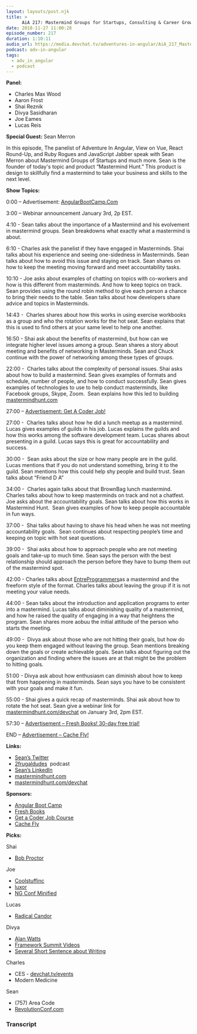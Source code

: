 ```yaml
---
layout: layouts/post.njk
title: >
      AiA 217: Mastermind Groups for Startups, Consulting & Career Growth with Sean Merron
date: 2018-11-27 11:00:28
episode_number: 217
duration: 1:10:11
audio_url: https://media.devchat.tv/adventures-in-angular/AiA_217_Mastermind_Groups_for_Startups_Consulting_Career_Growth_with_Sean_Merron.mp3
podcast: adv-in-angular
tags: 
  - adv_in_angular
  - podcast
---
```


 **Panel:**

- Charles Max Wood
- Aaron Frost 
- Shai Reznik&nbsp; &nbsp;
- Divya Sasidharan
- Joe Eames 
- Lucas Reis

**Special Guest:** Sean Merron

In this episode, The panelist of Adventure In Angular, View on Vue, React Round-Up, and Ruby Rogues and JavaScript Jabber speak with Sean Merron about Mastermind Groups of Startups and much more. Sean is the founder of today's topic and product “Mastermind Hunt.” This product is design to skillfully find a mastermind to take your business and skills to the next level.

**Show Topics:**

0:00 – Advertisement: [AngularBootCamp.Com](https://angularbootcamp.com)

3:00 – Webinar announcement January 3rd, 2p EST.

4:10 - Sean talks about the importance of a Mastermind and his evolvement in mastermind groups. Sean breakdowns what exactly what a mastermind is about.

6:10 - Charles ask the panelist if they have engaged in Masterminds. Shai talks about his experience and seeing one-sidedness in Masterminds. Sean talks about how to avoid this issue and staying on track. Sean shares on how to keep the meeting moving forward and meet accountability tasks.

10:10 - Joe asks about examples of chatting on topics with co-workers and how is this different from masterminds. And how to keep topics on track. Sean provides using the round robin method to give each person a chance to bring their needs to the table. Sean talks about how developers share advice and topics in Masterminds.

14:43 -&nbsp; Charles shares about how this works in using exercise workbooks as a group and who the rotation works for the hot seat. Sean explains that this is used to find others at your same level to help one another.

16:50 - Shai ask about the benefits of mastermind, but how can we integrate higher level issues among a group. Sean shares a story about meeting and benefits of networking in Masterminds. Sean and Chuck continue with the power of networking among these types of groups.

22:00 -&nbsp; Charles talks about the complexity of personal issues. Shai asks about how to build a mastermind. Sean gives examples of formats and schedule, number of people, and how to conduct successfully. Sean gives examples of technologies to use to help conduct masterminds, like Facebook groups, Skype, Zoom.&nbsp; Sean explains how this led to building&nbsp; [mastermindhunt.com](https://mastermindhunt.com)

27:00 – [Advertisement: Get A Coder Job!](https://devchat.tv/get-a-coder-job/)

27:00 -&nbsp; Charles talks about how he did a lunch meetup as a mastermind. Lucas gives examples of guilds in his job. Lucas explains the guilds and how this works among the software development team. Lucas shares about presenting in a guild. Lucas says this is great for accountability and success.

30:00 -&nbsp; Sean asks about the size or how many people are in the guild. Lucas mentions that if you do not understand something, bring it to the guild. Sean mentions how this could help shy people and build trust. Sean talks about “Friend D A”

34:00 -&nbsp; Charles again talks about that BrownBag lunch mastermind. Charles talks about how to keep masterminds on track and not a chatfest. Joe asks about the accountability goals. Sean talks about how this works in Mastermind Hunt.&nbsp; Sean gives examples of how to keep people accountable in fun ways.

37:00 -&nbsp; Shai talks about having to shave his head when he was not meeting accountability goals.&nbsp; Sean continues about respecting people’s time and keeping on topic with hot seat questions.

39:00 -&nbsp; Shai asks about how to approach people who are not meeting goals and take-up to much time. Sean says the person with the best relationship should approach the person before they have to bump them out of the mastermind spot.

42:00 - Charles talks about [EntreProgrammers](https://entreprogrammers.com)as a mastermind and the freeform style of the format. Charles talks about leaving the group if it is not meeting your value needs.

44:00 - Sean talks about the introduction and application programs to enter into a mastermind. Lucas talks about diminishing quality of a mastermind, and how he raised the quality of engaging in a way that heightens the program. Sean shares more aobuu the initial attitude of the person who starts the meeting.

49:00 -&nbsp; Divya ask about those who are not hitting their goals, but how do you keep them engaged without leaving the group. Sean mentions breaking down the goals or create achievable goals. Sean talks about figuring out the organization and finding where the issues are at that might be the problem to hitting goals.

51:00 - Divya ask about how enthusiasm can diminish about how to keep that from happening in masterminds. Sean says you have to be consistent with your goals and make it fun.

55:00 - Shai gives a quick recap of masterminds. Shai ask about how to rotate the hot seat. Sean give a webinar link for [mastermindhunt.com/devchat](https://mastermindhunt.com/devchat) on January 3rd, 2pm EST.

57:30 – [Advertisement – Fresh Books! 30-day free trial!](https://www.freshbooks.com)

END – [Advertisement – Cache Fly!](https://www.cachefly.com)

**Links:**

- [Sean’s Twitter](https://twitter.com/seanmerron?lang=en)
- [2frugaldudes](https://2frugaldudes.com/author/sean/)&nbsp; podcast
- [Sean’s LinkedIn](https://www.linkedin.com/in/sean-merron-6396411a/)
- [mastermindhunt.com](https://mastermindhunt.com)
- [mastermindhunt.com/devchat](https://mastermindhunt.com/devchat)

**Sponsors:**

- [Angular Boot Camp](https://angularbootcamp.com/)
- [Fresh Books](https://www.digitalocean.com/)
- [Get a Coder Job Course](https://devchat.tv/get-a-coder-job/)
- [Cache Fly](https://www.cachefly.com)

**Picks:**

Shai

- [Bob Proctor](https://www.proctorgallagherinstitute.com/create-positive-momentum)

Joe&nbsp;

- [Coolstuffinc](https://www.coolstuffinc.com)
- [luxor](https://www.amazon.com/Board-Game-Luxor/dp/B07D45SYHT)
- [NG Conf Minified](https://www.youtube.com/watch?v=lK12I5E0HAY&t=4s)

Lucas

- [Radical Candor](https://www.radicalcandor.com)

Divya

- [Alan Watts](https://www.alanwatts.com)
- [Framework Summit Videos](https://www.youtube.com/channel/UCUTZdTjqY9ypGfpYWvSHC2w)
- [Several Short Sentence about Writing](https://www.amazon.com/Several-Short-Sentences-About-Writing/dp/0307279413)

Charles

- CES - [devchat.tv/events](https://devchat.tv/events) 
- Modern Medicine

Sean

- (757) Area Code
- [RevolutionConf.com](https://RevolutionConf.com)


### Transcript


